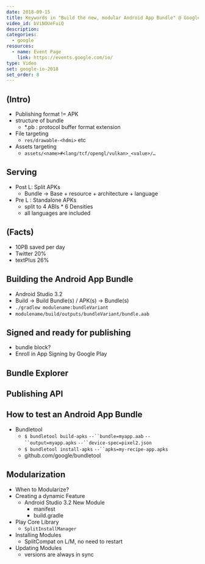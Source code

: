 ```yaml
---
date: 2018-09-15
title: Keywords in "Build the new, modular Android App Bundle" @ Google I/O 2018
video_id: bViNOUeFuiQ
description:
categories:
  - google
resources:
  - name: Event Page
    link: https://events.google.com/io/
type: Video
set: google-io-2018
set_order: 8
---
```



## (Intro)
  - Publishing format != APK
  - structure of bundle
    - *.pb : protocol buffer format extension
  - File targeting
    - `res/drawable-<hdmi>` etc
  - Assets targeting
    - `assets/<name>#<lang/tcf/opengl/vulkan>_<value>/…`
## Serving
  - Post L: Split APKs
    - Bundle → Base + resource + architecture + language
  - Pre L : Standalone APKs
    - split to 4 ABIs * 6 Densities
    - all languages are included
## (Facts)
  - 10PB saved per day
  - Twitter 20%
  - textPlus 26%
## Building the Android App Bundle
  - Android Studio 3.2
  - Build → Build Bundle(s) / APK(s) → Bundle(s)
  - `./gradlew modulename:bundleVariant`
  - `modulename/build/outputs/bundleVariant/bundle.aab`
## Signed and ready for publishing
  - bundle block?
  - Enroll in App Signing by Google Play
## Bundle Explorer
## Publishing API
## How to test an Android App Bundle
  - Bundletool
    - `$ bundletool build-apks` `--``bundle=myapp.aab` `--``output=myapp.apks` `--``device-spec=pixel2.json`
    - `$ bundletool install-apks` `--``apks=my-recipe-app.apks`
    - github.com/google/bundletool
## Modularization
  - When to Modularize?
  - Creating a dynamic Feature
    - Android Studio 3.2 New Module
      - manifest
      - build.gradle
  - Play Core Library
    - `SplitInstallManager`
  - Installing Modules
    - SplitCompat on L/M, no need to restart
  - Updating Modules
    - versions are always in sync
    